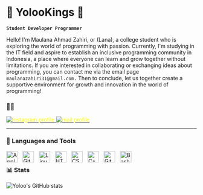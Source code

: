 # 👑 YolooKings 👑

**`Student Developer Programmer`**

Hello! I'm Maulana Ahmad Zahiri, or (Lana), a college student who is exploring the world of programming with passion. Currently, I'm studying in the IT field and aspire to establish an inclusive programming community in Indonesia, a place where everyone can learn and grow together without limitations. If you are interested in collaborating or exchanging ideas about programming, you can contact me via the email page ``maulanazahiri31@gmail.com.`` Then to conclude, let us together create a supportive environment for growth and innovation in the world of programming!


### 🤝🏻 &nbsp; 

<p align="left">
   <a href="https://www.instagram.com/maulanazahiri/?next=%2F&hl=id"><img alt="instagram profile" title="Follow my instagram" src="https://img.shields.io/badge/-@maulanazahiri-E4405F?style=flat&logo=Instagram&logocolor=%23E05D44&label=Follow!&logo=video&logoColor=white&style=for-the-badge&labelColor=DAA520" style="color: yellow;"/> </a> 
   <a href="https://gmail.com/maulanazahiri31@gmail.com/?next=%2F&hl=id"><img alt="mail profile" title="send your text" src="https://img.shields.io/badge/-maulanazahiri31@gmail.com-D14836?style=flat&logo=Gmail&logoColor=white" style="color: yellow;"/> </a> 
   
</p>


---


### 🧰 Languages and Tools

<img align="left" alt="Apple" width="30px" style="padding-right:10px;" src="https://cdn.jsdelivr.net/gh/devicons/devicon/icons/apple/apple-original.svg" />
<img align="left" alt="Git" width="30px" style="padding-right:10px;" src="https://cdn.jsdelivr.net/gh/devicons/devicon/icons/git/git-original.svg" />
<img align="left" alt="Linux" width="30px" style="padding-right:10px;" src="https://cdn.jsdelivr.net/gh/devicons/devicon/icons/linux/linux-original.svg" />
<img align="left" alt="HTML" width="30px" style="padding-right:10px;" src="https://cdn.jsdelivr.net/gh/devicons/devicon/icons/html5/html5-plain.svg" />
<img align="left" alt="CSS" width="30px" style="padding-right:10px;" src="https://cdn.jsdelivr.net/gh/devicons/devicon/icons/css3/css3-plain.svg" />
<img align="left" alt="C++" width="30px" style="padding-right:10px;" src="https://cdn.jsdelivr.net/gh/devicons/devicon/icons/cplusplus/cplusplus-line.svg" />
<img align="left" alt="GitHub" width="30px" style="padding-right:10px;" src="https://cdn.jsdelivr.net/gh/devicons/devicon/icons/github/github-original.svg" />
<img align="left" alt="Bash" width="30px" style="padding-right:10px;" src="https://cdn.jsdelivr.net/gh/devicons/devicon/icons/bash/bash-original.svg" />
<br />


### 📊 Stats

![Yoloo's GitHub stats](https://github-readme-stats.vercel.app/api?username=yolookings&show_icons=true&theme=gruvbox)

